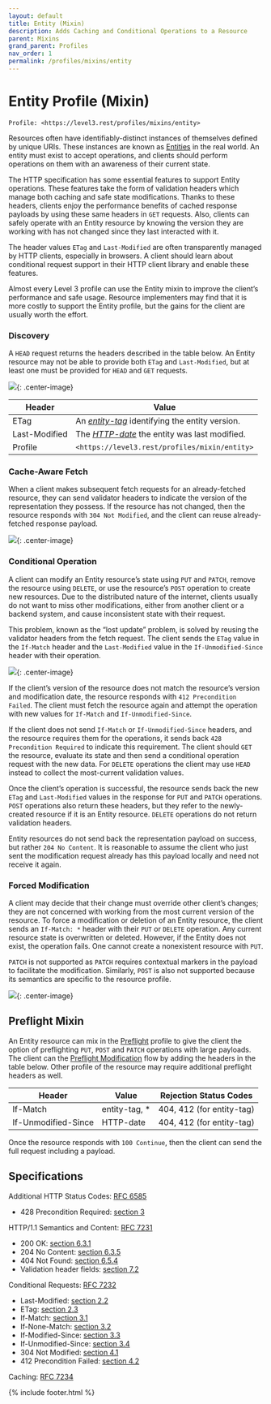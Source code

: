 ```yaml
---
layout: default
title: Entity (Mixin)
description: Adds Caching and Conditional Operations to a Resource
parent: Mixins
grand_parent: Profiles
nav_order: 1
permalink: /profiles/mixins/entity
---
```

# Entity Profile (Mixin)

```
Profile: <https://level3.rest/profiles/mixins/entity>
```

Resources often have identifiably-distinct instances of themselves defined by unique URIs. These instances are known as [Entities](https://wikipedia.org/wiki/entity) in the real world. An entity must exist to accept operations, and clients should perform operations on them with an awareness of their current state.

The HTTP specification has some essential features to support Entity operations. These features take the form of validation headers which manage both caching and safe state modifications. Thanks to these headers, clients enjoy the performance benefits of cached response payloads by using these same headers in `GET` requests. Also, clients can safely operate with an Entity resource by knowing the version they are working with has not changed since they last interacted with it.

The header values `ETag` and `Last-Modified` are often transparently managed by HTTP clients, especially in browsers. A client should learn about conditional request support in their HTTP client library and enable these features.

Almost every Level 3 profile can use the Entity mixin to improve the client’s performance and safe usage. Resource implementers may find that it is more costly to support the Entity profile, but the gains for the client are usually worth the effort.

### Discovery

A `HEAD` request returns the headers described in the table below. An Entity resource may not be able to provide both `ETag` and `Last-Modified`, but at least one must be provided for `HEAD` and `GET` requests.

![](entity/discovery.svg){: .center-image}

| Header        | Value                                                        |
| ------------- | ------------------------------------------------------------ |
| ETag          | An [*entity-tag*](https://tools.ietf.org/html/rfc7232#section-2.3) identifying the entity version. |
| Last-Modified | The [*HTTP-date*](https://tools.ietf.org/html/rfc7231#section-7.1.1.1) the entity was last modified. |
| Profile       | `<https://level3.rest/profiles/mixin/entity>`                 |

### Cache-Aware Fetch

When a client makes subsequent fetch requests for an already-fetched resource, they can send validator headers to indicate the version of the representation they possess. If the resource has not changed, then the resource responds with `304 Not Modified`, and the client can reuse already-fetched response payload.

![](entity/cached-fetch.svg){: .center-image}

### Conditional Operation

A client can modify an Entity resource’s state using `PUT` and `PATCH`, remove the resource using `DELETE`, or use the resource’s `POST` operation to create new resources. Due to the distributed nature of the internet, clients usually do not want to miss other modifications, either from another client or a backend system, and cause inconsistent state with their request.

This problem, known as the “lost update” problem, is solved by reusing the validator headers from the fetch request. The client sends the `ETag` value in the `If-Match` header and the `Last-Modified` value in the `If-Unmodified-Since` header with their operation.

![](entity/cond-operation.svg){: .center-image}

If the client’s version of the resource does not match the resource’s version and modification date, the resource responds with `412 Precondition Failed`. The client must fetch the resource again and attempt the operation with new values for `If-Match` and `If-Unmodified-Since`.

If the client does not send `If-Match` or `If-Unmodified-Since` headers, and the resource requires them for the operations, it sends back `428 Precondition Required` to indicate this requirement. The client should `GET` the resource, evaluate its state and then send a conditional operation request with the new data. For `DELETE` operations the client may use `HEAD` instead to collect the most-current validation values.

Once the client’s operation is successful, the resource sends back the new `ETag` and `Last-Modified` values in the response for `PUT` and `PATCH` operations. `POST` operations also return these headers, but they refer to the newly-created resource if it is an Entity resource. `DELETE` operations do not return validation headers.

Entity resources do not send back the representation payload on success, but rather `204 No Content`. It is reasonable to assume the client who just sent the modification request already has this payload locally and need not receive it again.

### Forced Modification

A client may decide that their change must override other client’s changes; they are not concerned with working from the most current version of the resource. To force a modification or deletion of an Entity resource, the client sends an `If-Match: *` header with their `PUT` or `DELETE` operation. Any current resource state is overwritten or deleted. However, if the Entity does not exist, the operation fails. One cannot create a nonexistent resource with `PUT`.

`PATCH` is not supported as `PATCH` requires contextual markers in the payload to facilitate the modification. Similarly, `POST` is also not supported because its semantics are specific to the resource profile.

![](entity/forced-modification.svg){: .center-image}

## Preflight Mixin

An Entity resource can mix in the [Preflight](preflight.md) profile to give the client the option of preflighting `PUT`, `POST` and `PATCH` operations with large payloads. The client can the [Preflight Modification](preflight.md#preflight-modification) flow by adding the headers in the table below. Other profile of the resource may require additional preflight headers as well.

| Header              | Value         | Rejection Status Codes         |
| ------------------- | ------------- | ------------------------------ |
| If-Match            | entity-tag, * | 404, 412 (for entity-tag) |
| If-Unmodified-Since | HTTP-date     | 404, 412 (for entity-tag) |

Once the resource responds with `100 Continue`, then the client can send the full request including a payload.

## Specifications

Additional HTTP Status Codes: [RFC 6585](https://tools.ietf.org/html/rfc6585)

- 428 Precondition Required: [section 3](https://tools.ietf.org/html/rfc6585#section-3)

HTTP/1.1 Semantics and Content: [RFC 7231](https://tools.ietf.org/html/rfc7231)

- 200 OK: [section 6.3.1](https://tools.ietf.org/html/rfc7231#section-6.3.1)
- 204 No Content: [section 6.3.5](https://tools.ietf.org/html/rfc7231#section-6.3.5)
- 404 Not Found: [section 6.5.4](https://tools.ietf.org/html/rfc7231#section-6.5.4)
- Validation header fields: [section 7.2](https://tools.ietf.org/html/rfc7231#section-7.2)

Conditional Requests: [RFC 7232](https://tools.ietf.org/html/rfc7232)

- Last-Modified: [section 2.2](https://tools.ietf.org/html/rfc7232#section-2.2)
- ETag: [section 2.3](https://tools.ietf.org/html/rfc7232#section-2.3)
- If-Match: [section 3.1](https://tools.ietf.org/html/rfc7232#section-3.1)
- If-None-Match: [section 3.2](https://tools.ietf.org/html/rfc7232#section-3.2)
- If-Modified-Since: [section 3.3](https://tools.ietf.org/html/rfc7232#section-3.3)
- If-Unmodified-Since: [section 3.4](https://tools.ietf.org/html/rfc7232#section-3.4)
- 304 Not Modified: [section 4.1](https://tools.ietf.org/html/rfc7232#section-4.1)
- 412 Precondition Failed: [section 4.2](https://tools.ietf.org/html/rfc7232#section-4.2)

Caching: [RFC 7234](https://tools.ietf.org/html/rfc7234)

{% include footer.html %}
